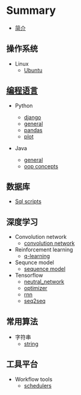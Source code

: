 # Summary
* [简介](README.md)

## 操作系统

* Linux
    * [Ubuntu](OS/linux/ubuntu.md)

## [编程语言](ProgrammingLanguage/contents.md)

* Python
    * [django](ProgrammingLanguage/python/django.md)
    * [general](ProgrammingLanguage/python/general.md)
    * [pandas](ProgrammingLanguage/python/pandas.md)
    * [plot](ProgrammingLanguage/python/plot.md)

* Java
    * [general](ProgrammingLanguage/java/geneal.md)
    * [oop concepts](ProgrammingLanguage/java/oop.md)

## 数据库
* [Sql scripts](Database/sql_scripts.md)

## 深度学习
* Convolution network
    * [convolution network](DeepLearning/convolution/convolution_network.md)
* Reinforcement learning
    * [q-learning](DeepLearning/reinforcement/q-learning.md)
* Sequnce model
    * [sequence model](DeepLearning/sequence_model/sequence_model.md)
* Tensorflow
    * [neutral_network](DeepLearning/tensorflow/neutral_network.md)
    * [optimizer](DeepLearning/tensorflow/optimizer.md)
    * [rnn](DeepLearning/tensorflow/rnn.md)
    * [seq2seq](DeepLearning/tensorflow/seq2seq.md)

## 常用算法
* 字符串
  * [string](Algorithms/string/string.md)


## 工具平台
* Workflow tools
  * [schedulers](Tools/workflow/schedulers.md)